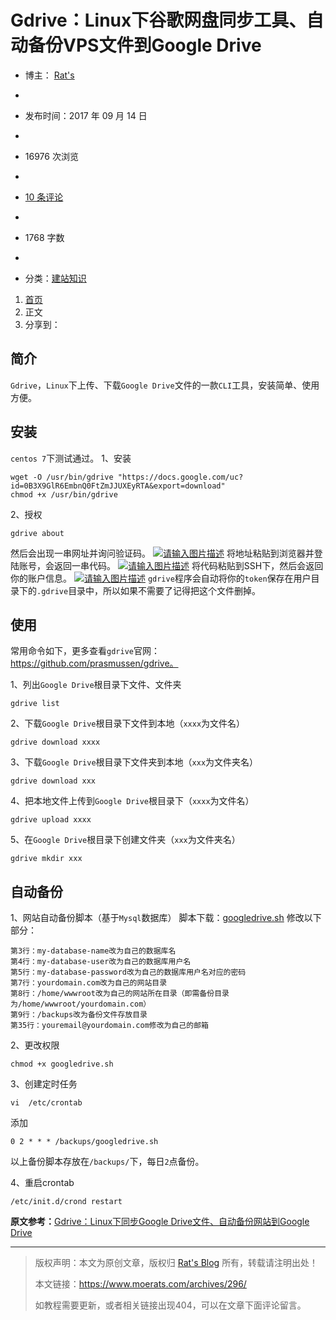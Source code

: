 # Gdrive：Linux下谷歌网盘同步工具、自动备份VPS文件到Google Drive

- 博主： [Rat's](https://www.moerats.com/author/1/)
-  

-  发布时间：2017 年 09 月 14 日
-  

-  16976 次浏览
-  

-  [ 10 条评论](https://www.moerats.com/archives/296/#comments)
-  

-  1768 字数
-  

-  分类：[建站知识](https://www.moerats.com/category/jzzs/)

1. [ 首页](https://www.moerats.com/)
2. 正文 
3. 分享到：  

## 简介

`Gdrive`，`Linux`下上传、下载`Google Drive`文件的一款`CLI`工具，安装简单、使用方便。

## 安装

`centos 7`下测试通过。
1、安装

```
wget -O /usr/bin/gdrive "https://docs.google.com/uc?id=0B3X9GlR6EmbnQ0FtZmJJUXEyRTA&export=download"
chmod +x /usr/bin/gdrive
```

2、授权

```
gdrive about
```

然后会出现一串网址并询问验证码。
[![请输入图片描述](https://www.moerats.com/usr/picture/Gdrive(1).jpg)](https://www.moerats.com/usr/picture/Gdrive(1).jpg)
将地址粘贴到浏览器并登陆账号，会返回一串代码。
[![请输入图片描述](https://www.moerats.com/usr/picture/Gdrive(2).jpg)](https://www.moerats.com/usr/picture/Gdrive(2).jpg)
将代码粘贴到SSH下，然后会返回你的账户信息。
[![请输入图片描述](https://www.moerats.com/usr/picture/Gdrive(3).jpg)](https://www.moerats.com/usr/picture/Gdrive(3).jpg)
`gdrive`程序会自动将你的`token`保存在用户目录下的`.gdrive`目录中，所以如果不需要了记得把这个文件删掉。

## 使用

常用命令如下，更多查看`gdrive`官网：https://github.com/prasmussen/gdrive。

1、列出`Google Drive`根目录下文件、文件夹

```
gdrive list
```

2、下载`Google Drive`根目录下文件到本地（`xxxx`为文件名）

```
gdrive download xxxx
```

3、下载`Google Drive`根目录下文件夹到本地（`xxx`为文件夹名）

```
gdrive download xxx
```

4、把本地文件上传到`Google Drive`根目录下（`xxxx`为文件名）

```
gdrive upload xxxx
```

5、在`Google Drive`根目录下创建文件夹（`xxx`为文件夹名）

```
gdrive mkdir xxx
```

## 自动备份

1、网站自动备份脚本（基于`Mysql`数据库）
脚本下载：[googledrive.sh](https://www.moerats.com/usr/down/googledrive.sh)
修改以下部分：

```
第3行：my-database-name改为自己的数据库名
第4行：my-database-user改为自己的数据库用户名
第5行：my-database-password改为自己的数据库用户名对应的密码
第7行：yourdomain.com改为自己的网站目录
第8行：/home/wwwroot改为自己的网站所在目录（即需备份目录为/home/wwwroot/yourdomain.com）
第9行：/backups改为备份文件存放目录
第35行：youremail@yourdomain.com修改为自己的邮箱
```

2、更改权限

```
chmod +x googledrive.sh
```

3、创建定时任务

```
vi  /etc/crontab
```

添加

```
0 2 * * * /backups/googledrive.sh
```

以上备份脚本存放在`/backups/`下，每日`2`点备份。

4、重启crontab

```
/etc/init.d/crond restart
```

**原文参考：**[Gdrive：Linux下同步Google Drive文件、自动备份网站到Google Drive](https://zhujiwiki.com/11147.html)

------

> 版权声明：本文为原创文章，版权归 [Rat's Blog](https://www.moerats.com/) 所有，转载请注明出处！
>
> 本文链接：https://www.moerats.com/archives/296/
>
> 如教程需要更新，或者相关链接出现404，可以在文章下面评论留言。